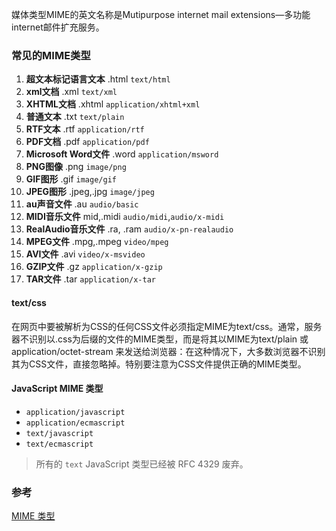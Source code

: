 媒体类型MIME的英文名称是Mutipurpose internet mail extensions—多功能internet邮件扩充服务。

### 常见的MIME类型

1. **超文本标记语言文本** .html `text/html` 　　
2. **xml文档** .xml `text/xml` 　　
3. **XHTML文档** .xhtml `application/xhtml+xml` 　　
4. **普通文本** .txt `text/plain` 　　
5. **RTF文本** .rtf `application/rtf` 　　
6. **PDF文档** .pdf `application/pdf` 　　
7. **Microsoft Word文件** .word `application/msword` 　　
8. **PNG图像** .png `image/png` 　　
9. **GIF图形** .gif `image/gif` 　　
10. **JPEG图形** .jpeg,.jpg `image/jpeg` 　　
11. **au声音文件** .au `audio/basic` 　　
12. **MIDI音乐文件** mid,.midi `audio/midi`,`audio/x-midi` 　　
13. **RealAudio音乐文件** .ra, .ram `audio/x-pn-realaudio` 　　
14. **MPEG文件** .mpg,.mpeg `video/mpeg` 　　
15. **AVI文件** .avi `video/x-msvideo` 　　
16. **GZIP文件** .gz `application/x-gzip` 　　
17. **TAR文件** .tar `application/x-tar` 


#### text/css

在网页中要被解析为CSS的任何CSS文件必须指定MIME为text/css。通常，服务器不识别以.css为后缀的文件的MIME类型，而是将其以MIME为text/plain 或 application/octet-stream 来发送给浏览器：在这种情况下，大多数浏览器不识别其为CSS文件，直接忽略掉。特别要注意为CSS文件提供正确的MIME类型。

#### JavaScript MIME 类型

* `application/javascript`
* `application/ecmascript`
* `text/javascript`
* `text/ecmascript`

> 所有的 `text` JavaScript 类型已经被 RFC 4329 废弃。


### 参考
[MIME 类型](https://developer.mozilla.org/zh-CN/docs/Web/HTTP/Basics_of_HTTP/MIME_types)